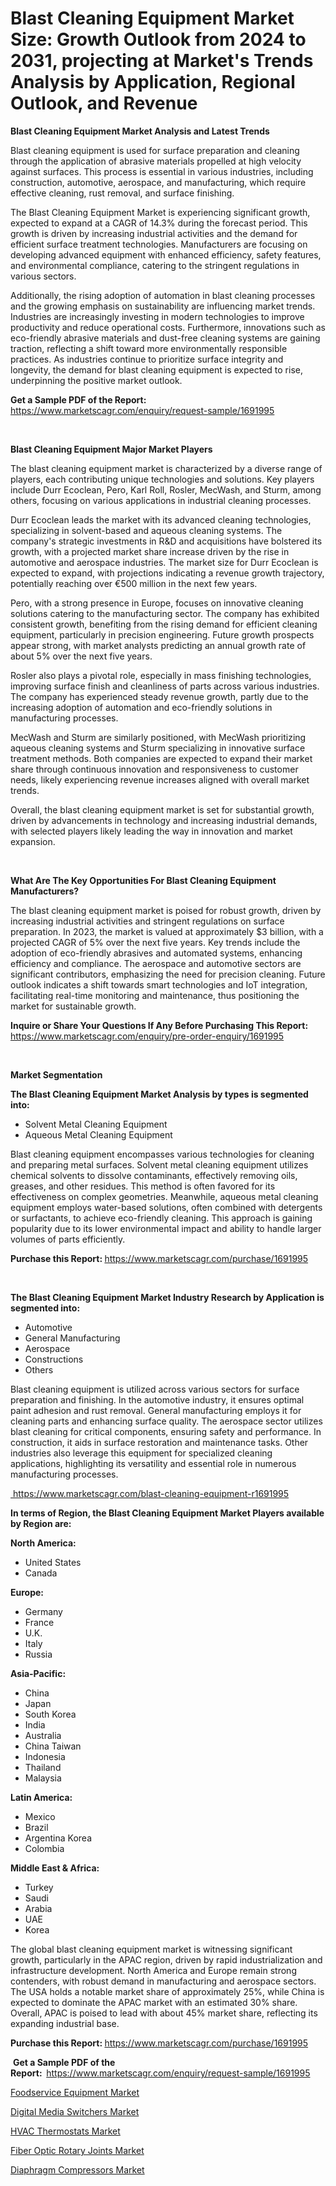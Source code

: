 <p><h1>Blast Cleaning Equipment Market Size: Growth Outlook from 2024 to 2031, projecting at Market's Trends Analysis by Application, Regional Outlook, and Revenue</h1></p><p><strong>Blast Cleaning Equipment Market Analysis and Latest Trends</strong></p>
<p><p>Blast cleaning equipment is used for surface preparation and cleaning through the application of abrasive materials propelled at high velocity against surfaces. This process is essential in various industries, including construction, automotive, aerospace, and manufacturing, which require effective cleaning, rust removal, and surface finishing. </p><p>The Blast Cleaning Equipment Market is experiencing significant growth, expected to expand at a CAGR of 14.3% during the forecast period. This growth is driven by increasing industrial activities and the demand for efficient surface treatment technologies. Manufacturers are focusing on developing advanced equipment with enhanced efficiency, safety features, and environmental compliance, catering to the stringent regulations in various sectors.</p><p>Additionally, the rising adoption of automation in blast cleaning processes and the growing emphasis on sustainability are influencing market trends. Industries are increasingly investing in modern technologies to improve productivity and reduce operational costs. Furthermore, innovations such as eco-friendly abrasive materials and dust-free cleaning systems are gaining traction, reflecting a shift toward more environmentally responsible practices. As industries continue to prioritize surface integrity and longevity, the demand for blast cleaning equipment is expected to rise, underpinning the positive market outlook.</p></p>
<p><strong>Get a Sample PDF of the Report:&nbsp;</strong> <a href="https://www.marketscagr.com/enquiry/request-sample/1691995?utm_campaign=1557&utm_medium=2&utm_source=Github&utm_content=ia&utm_term=19102024&utm_id=blast-cleaning-equipment">https://www.marketscagr.com/enquiry/request-sample/1691995</a></p>
<p>&nbsp;</p>
<p><strong>Blast Cleaning Equipment Major Market Players</strong></p>
<p><p>The blast cleaning equipment market is characterized by a diverse range of players, each contributing unique technologies and solutions. Key players include Durr Ecoclean, Pero, Karl Roll, Rosler, MecWash, and Sturm, among others, focusing on various applications in industrial cleaning processes.</p><p>Durr Ecoclean leads the market with its advanced cleaning technologies, specializing in solvent-based and aqueous cleaning systems. The company's strategic investments in R&D and acquisitions have bolstered its growth, with a projected market share increase driven by the rise in automotive and aerospace industries. The market size for Durr Ecoclean is expected to expand, with projections indicating a revenue growth trajectory, potentially reaching over €500 million in the next few years.</p><p>Pero, with a strong presence in Europe, focuses on innovative cleaning solutions catering to the manufacturing sector. The company has exhibited consistent growth, benefiting from the rising demand for efficient cleaning equipment, particularly in precision engineering. Future growth prospects appear strong, with market analysts predicting an annual growth rate of about 5% over the next five years.</p><p>Rosler also plays a pivotal role, especially in mass finishing technologies, improving surface finish and cleanliness of parts across various industries. The company has experienced steady revenue growth, partly due to the increasing adoption of automation and eco-friendly solutions in manufacturing processes.</p><p>MecWash and Sturm are similarly positioned, with MecWash prioritizing aqueous cleaning systems and Sturm specializing in innovative surface treatment methods. Both companies are expected to expand their market share through continuous innovation and responsiveness to customer needs, likely experiencing revenue increases aligned with overall market trends.</p><p>Overall, the blast cleaning equipment market is set for substantial growth, driven by advancements in technology and increasing industrial demands, with selected players likely leading the way in innovation and market expansion.</p></p>
<p>&nbsp;</p>
<p><strong>What Are The Key Opportunities For Blast Cleaning Equipment Manufacturers?</strong></p>
<p><p>The blast cleaning equipment market is poised for robust growth, driven by increasing industrial activities and stringent regulations on surface preparation. In 2023, the market is valued at approximately $3 billion, with a projected CAGR of 5% over the next five years. Key trends include the adoption of eco-friendly abrasives and automated systems, enhancing efficiency and compliance. The aerospace and automotive sectors are significant contributors, emphasizing the need for precision cleaning. Future outlook indicates a shift towards smart technologies and IoT integration, facilitating real-time monitoring and maintenance, thus positioning the market for sustainable growth.</p></p>
<p><strong>Inquire or Share Your Questions If Any Before Purchasing This Report:</strong> <a href="https://www.marketscagr.com/enquiry/pre-order-enquiry/1691995?utm_campaign=1557&utm_medium=2&utm_source=Github&utm_content=ia&utm_term=19102024&utm_id=blast-cleaning-equipment">https://www.marketscagr.com/enquiry/pre-order-enquiry/1691995</a></p>
<p>&nbsp;</p>
<p><strong>Market Segmentation</strong></p>
<p><strong>The Blast Cleaning Equipment Market Analysis by types is segmented into:</strong></p>
<p><ul><li>Solvent Metal Cleaning Equipment</li><li>Aqueous Metal Cleaning Equipment</li></ul></p>
<p><p>Blast cleaning equipment encompasses various technologies for cleaning and preparing metal surfaces. Solvent metal cleaning equipment utilizes chemical solvents to dissolve contaminants, effectively removing oils, greases, and other residues. This method is often favored for its effectiveness on complex geometries. Meanwhile, aqueous metal cleaning equipment employs water-based solutions, often combined with detergents or surfactants, to achieve eco-friendly cleaning. This approach is gaining popularity due to its lower environmental impact and ability to handle larger volumes of parts efficiently.</p></p>
<p><strong>Purchase this Report:&nbsp;</strong><a href="https://www.marketscagr.com/purchase/1691995?utm_campaign=1557&utm_medium=2&utm_source=Github&utm_content=ia&utm_term=19102024&utm_id=blast-cleaning-equipment">https://www.marketscagr.com/purchase/1691995</a></p>
<p>&nbsp;</p>
<p><strong>The Blast Cleaning Equipment Market Industry Research by Application is segmented into:</strong></p>
<p><ul><li>Automotive</li><li>General Manufacturing</li><li>Aerospace</li><li>Constructions</li><li>Others</li></ul></p>
<p><p>Blast cleaning equipment is utilized across various sectors for surface preparation and finishing. In the automotive industry, it ensures optimal paint adhesion and rust removal. General manufacturing employs it for cleaning parts and enhancing surface quality. The aerospace sector utilizes blast cleaning for critical components, ensuring safety and performance. In construction, it aids in surface restoration and maintenance tasks. Other industries also leverage this equipment for specialized cleaning applications, highlighting its versatility and essential role in numerous manufacturing processes.</p></p>
<p><a href="https://www.marketscagr.com/blast-cleaning-equipment-r1691995?utm_campaign=1557&utm_medium=2&utm_source=Github&utm_content=ia&utm_term=19102024&utm_id=blast-cleaning-equipment">&nbsp;https://www.marketscagr.com/blast-cleaning-equipment-r1691995</a></p>
<p><strong>In terms of Region, the Blast Cleaning Equipment Market Players available by Region are:</strong></p>
<p>
    <p> <strong> North America: </strong>
        <ul>
            <li>United States</li>
            <li>Canada</li>
        </ul>
        </p> 
    <p> <strong> Europe: </strong>
        <ul>
            <li>Germany</li>
            <li>France</li>
            <li>U.K.</li>
            <li>Italy</li>
            <li>Russia</li>
        </ul>
        </p> 
    <p> <strong> Asia-Pacific: </strong>
        <ul>
            <li>China</li>
            <li>Japan</li>
            <li>South Korea</li>
            <li>India</li>
            <li>Australia</li>
            <li>China Taiwan</li>
            <li>Indonesia</li>
            <li>Thailand</li>
            <li>Malaysia</li>
        </ul>
        </p> 
    <p> <strong> Latin America: </strong>
        <ul>
            <li>Mexico</li>
            <li>Brazil</li>
            <li>Argentina Korea</li>
            <li>Colombia</li>
        </ul>
        </p> 
    <p> <strong> Middle East & Africa: </strong>
        <ul>
            <li>Turkey</li>
            <li>Saudi</li>
            <li>Arabia</li>
            <li>UAE</li>
            <li>Korea</li>
        </ul>
    </p>
    </p>
<p><p>The global blast cleaning equipment market is witnessing significant growth, particularly in the APAC region, driven by rapid industrialization and infrastructure development. North America and Europe remain strong contenders, with robust demand in manufacturing and aerospace sectors. The USA holds a notable market share of approximately 25%, while China is expected to dominate the APAC market with an estimated 30% share. Overall, APAC is poised to lead with about 45% market share, reflecting its expanding industrial base.</p></p>
<p><strong>Purchase this Report: </strong><a href="https://www.marketscagr.com/purchase/1691995?utm_campaign=1557&utm_medium=2&utm_source=Github&utm_content=ia&utm_term=19102024&utm_id=blast-cleaning-equipment">https://www.marketscagr.com/purchase/1691995</a></p>
<p>&nbsp;<strong>Get a Sample PDF of the Report:&nbsp;&nbsp;</strong><a href="https://www.marketscagr.com/enquiry/request-sample/1691995?utm_campaign=1557&utm_medium=2&utm_source=Github&utm_content=ia&utm_term=19102024&utm_id=blast-cleaning-equipment">https://www.marketscagr.com/enquiry/request-sample/1691995</a></p>
<p><strong></strong></p>
<p><p><a href="https://www.linkedin.com/pulse/global-foodservice-equipment-market-opportunities-challenges2024-fsbkc?utm_campaign=1557&utm_medium=2&utm_source=Github&utm_content=ia&utm_term=19102024&utm_id=blast-cleaning-equipment">Foodservice Equipment Market</a></p><p><a href="https://www.linkedin.com/pulse/global-digital-media-switchers-industry-analysis-report-wkurc?utm_campaign=1557&utm_medium=2&utm_source=Github&utm_content=ia&utm_term=19102024&utm_id=blast-cleaning-equipment">Digital Media Switchers Market</a></p><p><a href="https://www.linkedin.com/pulse/hvac-thermostats-market-maturity-analysis-regional-disparities-srxhf?utm_campaign=1557&utm_medium=2&utm_source=Github&utm_content=ia&utm_term=19102024&utm_id=blast-cleaning-equipment">HVAC Thermostats Market</a></p><p><a href="https://www.linkedin.com/pulse/fiber-optic-rotary-joints-market-investigation-industry-wgpmc?utm_campaign=1557&utm_medium=2&utm_source=Github&utm_content=ia&utm_term=19102024&utm_id=blast-cleaning-equipment">Fiber Optic Rotary Joints Market</a></p><p><a href="https://www.linkedin.com/pulse/global-perspectives-diaphragm-compressors-market-trends-2z04c?utm_campaign=1557&utm_medium=2&utm_source=Github&utm_content=ia&utm_term=19102024&utm_id=blast-cleaning-equipment">Diaphragm Compressors Market</a></p></p>